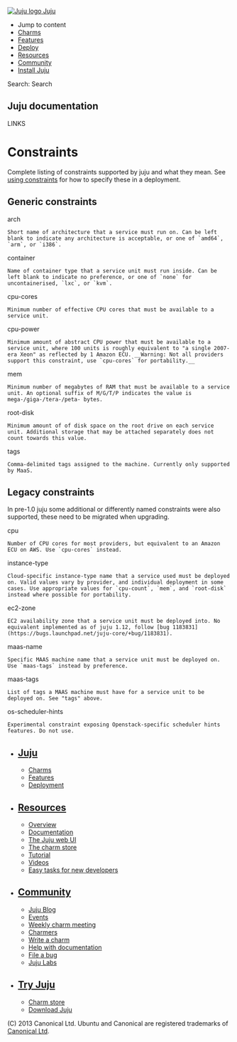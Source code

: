 [ ![Juju logo](//assets.ubuntu.com/sites/ubuntu/latest/u/img/logo.png) Juju
](https://juju.ubuntu.com/)

  - Jump to content
  - [Charms](https://juju.ubuntu.com/charms/)
  - [Features](https://juju.ubuntu.com/features/)
  - [Deploy](https://juju.ubuntu.com/deployment/)
  - [Resources](https://juju.ubuntu.com/resources/)
  - [Community](https://juju.ubuntu.com/community/)
  - [Install Juju](https://juju.ubuntu.com/download/)

Search: Search

## Juju documentation

LINKS

# Constraints

Complete listing of constraints supported by juju and what they mean. See [using
constraints](charms-constraints.html) for how to specify these in a deployment.

## Generic constraints

arch

    Short name of architecture that a service must run on. Can be left blank to indicate any architecture is acceptable, or one of `amd64`, `arm`, or `i386`.
container

    Name of container type that a service unit must run inside. Can be left blank to indicate no preference, or one of `none` for uncontainerised, `lxc`, or `kvm`.
cpu-cores

    Minimum number of effective CPU cores that must be available to a service unit.
cpu-power

    Minimum amount of abstract CPU power that must be available to a service unit, where 100 units is roughly equivalent to "a single 2007-era Xeon" as reflected by 1 Amazon ECU. __Warning: Not all providers support this constraint, use `cpu-cores` for portability.__
mem

    Minimum number of megabytes of RAM that must be available to a service unit. An optional suffix of M/G/T/P indicates the value is mega-/giga-/tera-/peta- bytes.
root-disk

    Minimum amount of of disk space on the root drive on each service unit. Additional storage that may be attached separately does not count towards this value.
tags

    Comma-delimited tags assigned to the machine. Currently only supported by MaaS.

## Legacy constraints

In pre-1.0 juju some additional or differently named constraints were also
supported, these need to be migrated when upgrading.

cpu

    Number of CPU cores for most providers, but equivalent to an Amazon ECU on AWS. Use `cpu-cores` instead.
instance-type

    Cloud-specific instance-type name that a service used must be deployed on. Valid values vary by provider, and individual deployment in some cases. Use appropriate values for `cpu-count`, `mem`, and `root-disk` instead where possible for portability.
ec2-zone

    EC2 availability zone that a service unit must be deployed into. No equivalent implemented as of juju 1.12, follow [bug 1183831](https://bugs.launchpad.net/juju-core/+bug/1183831).
maas-name

    Specific MAAS machine name that a service unit must be deployed on. Use `maas-tags` instead by preference.
maas-tags

    List of tags a MAAS machine must have for a service unit to be deployed on. See "tags" above.
os-scheduler-hints

    Experimental constraint exposing Openstack-specific scheduler hints features. Do not use.

  - ## [Juju](/)

    - [Charms](/charms)
    - [Features](/features)
    - [Deployment](/deployment)
  - ## [Resources](/resources)

    - [Overview](/resources/juju-overview/)
    - [Documentation](/docs/)
    - [The Juju web UI](/resources/the-juju-gui/)
    - [The charm store](/docs/authors-charm-store.html)
    - [Tutorial](/docs/getting-started.html#test)
    - [Videos](/resources/videos/)
    - [Easy tasks for new developers](/resources/easy-tasks-for-new-developers/)
  - ## [Community](/community)

    - [Juju Blog](/community/blog/)
    - [Events](/events/)
    - [Weekly charm meeting](/community/weekly-charm-meeting/)
    - [Charmers](/community/charmers/)
    - [Write a charm](/docs/authors-charm-writing.html)
    - [Help with documentation](/docs/contributing.html)
    - [File a bug](https://bugs.launchpad.net/juju-core/+filebug)
    - [Juju Labs](/labs/)
  - ## [Try Juju](https://jujucharms.com/sidebar/)

    - [Charm store](https://jujucharms.com/)
    - [Download Juju](/download/)

(C) 2013 Canonical Ltd. Ubuntu and Canonical are registered trademarks of
[Canonical Ltd](http://canonical.com).

